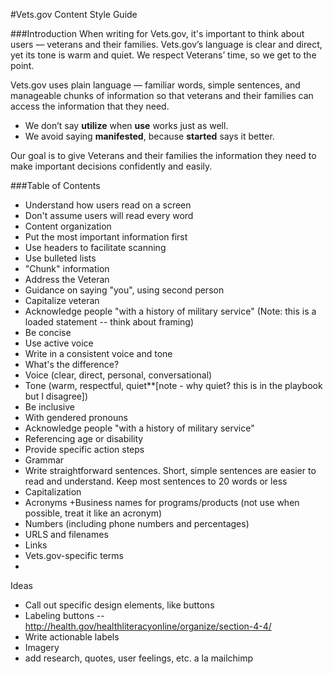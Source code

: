 #Vets.gov Content Style Guide

###Introduction
When writing for Vets.gov, it's important to think about users — veterans and their families. Vets.gov’s language is clear and direct, yet its tone is warm and quiet. We respect Veterans’ time, so we get to the point. 

Vets.gov uses plain language — familiar words, simple sentences, and manageable chunks of information so that veterans and their families can access the information that they need. 

+ We don’t say **utilize** when **use** works just as well.  
+ We avoid saying **manifested**, because **started** says it better.  

Our goal is to give Veterans and their families the information they need to make important decisions confidently and easily.

###Table of Contents
+ Understand how users read on a screen
 + Don't assume users will read every word
+ Content organization
 + Put the most important information first
 + Use headers to facilitate scanning
 + Use bulleted lists
 + "Chunk" information
+ Address the Veteran
 + Guidance on saying "you", using second person
 + Capitalize veteran
 + Acknowledge people "with a history of military service" (Note: this is a loaded statement -- think about framing)
+ Be concise
+ Use active voice
+ Write in a consistent voice and tone
 + What's the difference?
 + Voice (clear, direct, personal, conversational) 
 + Tone (warm, respectful, quiet**[note - why quiet? this is in the playbook but I disagree])
+ Be inclusive
 + With gendered pronouns
 + Acknowledge people "with a history of military service"
 + Referencing age or disability
+ Provide specific action steps
+ Grammar
 + Write straightforward sentences.  Short, simple sentences are easier to read and understand. Keep most sentences to 20 words or less
+ Capitalization
+ Acronyms
 +Business names for programs/products (not use when possible, treat it like an acronym) 
+ Numbers (including phone numbers and percentages)
+ URLS and filenames 
+ Links
+ Vets.gov-specific terms
+ 

Ideas
+ Call out specific design elements, like buttons 
+ Labeling buttons -- http://health.gov/healthliteracyonline/organize/section-4-4/
+ Write actionable labels
+ Imagery 
+ add research, quotes, user feelings, etc. a la mailchimp
